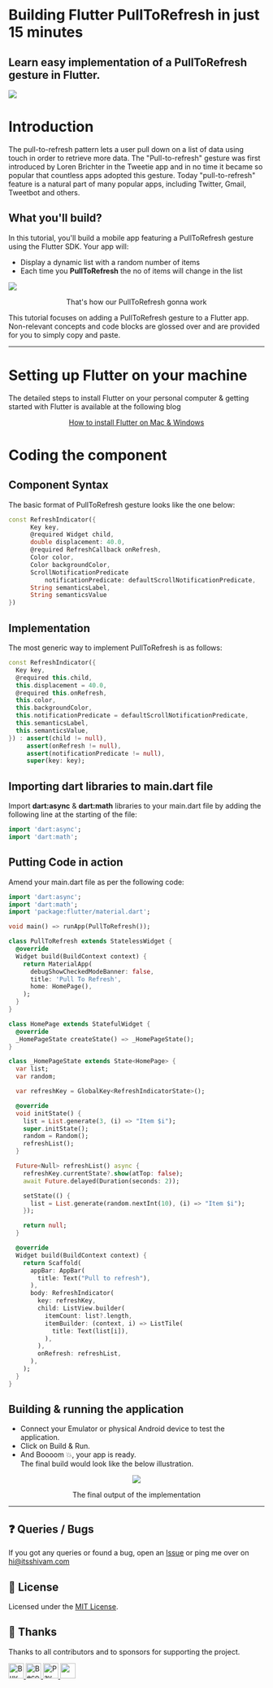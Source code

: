 Building Flutter PullToRefresh in just 15 minutes
=================================================

Learn easy implementation of a PullToRefresh gesture in Flutter.
----------------------------------------------------------------

<img src="https://miro.medium.com/max/1400/1*4-cY2F_Yvo9iTOQj51ZegA.png">

Introduction
============

The pull-to-refresh pattern lets a user pull down on a list of data using touch in order to retrieve more data. The "Pull-to-refresh" gesture was first introduced by Loren Brichter in the Tweetie app and in no time it became so popular that countless apps adopted this gesture. Today "pull-to-refresh" feature is a natural part of many popular apps, including Twitter, Gmail, Tweetbot and others.

What you'll build?
------------------

In this tutorial, you'll build a mobile app featuring a PullToRefresh gesture using the Flutter SDK. Your app will:

*   Display a dynamic list with a random number of items
*   Each time you **PullToRefresh** the no of items will change in the list

<img src="https://miro.medium.com/max/4096/1*Wv6VXDMDm-FMSwudouXEEQ.png">


<p align="center">
  That's how our PullToRefresh gonna work
</p>

This tutorial focuses on adding a PullToRefresh gesture to a Flutter app. Non-relevant concepts and code blocks are glossed over and are provided for you to simply copy and paste.

* * *

Setting up Flutter on your machine
==================================

The detailed steps to install Flutter on your personal computer & getting started with Flutter is available at the following blog

<a href="https://medium.com/enappd/install-flutter-on-windows-and-mac-1fd1dde453ba">
    <p align="center">
        How to install Flutter on Mac & Windows
    </p>
</a>

Coding the component
====================

Component Syntax
----------------

The basic format of PullToRefresh gesture looks like the one below:

```dart
const RefreshIndicator({
      Key key,
      @required Widget child,
      double displacement: 40.0,
      @required RefreshCallback onRefresh,
      Color color,
      Color backgroundColor,
      ScrollNotificationPredicate
          notificationPredicate: defaultScrollNotificationPredicate,
      String semanticsLabel,
      String semanticsValue
})
```

Implementation
--------------

The most generic way to implement PullToRefresh is as follows:

```dart
const RefreshIndicator({
  Key key,
  @required this.child,
  this.displacement = 40.0,
  @required this.onRefresh,
  this.color,
  this.backgroundColor,
  this.notificationPredicate = defaultScrollNotificationPredicate,
  this.semanticsLabel,
  this.semanticsValue,
}) : assert(child != null),
     assert(onRefresh != null),
     assert(notificationPredicate != null),
     super(key: key);
```

Importing dart libraries to main.dart file
------------------------------------------

Import **dart:async** & **dart:math** libraries to your main.dart file by adding the following line at the starting of the file:

```dart
import 'dart:async';
import 'dart:math';
```

Putting Code in action
----------------------

Amend your main.dart file as per the following code:

```dart
import 'dart:async';
import 'dart:math';
import 'package:flutter/material.dart';

void main() => runApp(PullToRefresh());

class PullToRefresh extends StatelessWidget {
  @override
  Widget build(BuildContext context) {
    return MaterialApp(
      debugShowCheckedModeBanner: false,
      title: 'Pull To Refresh',
      home: HomePage(),
    );
  }
}

class HomePage extends StatefulWidget {
  @override
  _HomePageState createState() => _HomePageState();
}

class _HomePageState extends State<HomePage> {
  var list;
  var random;

  var refreshKey = GlobalKey<RefreshIndicatorState>();

  @override
  void initState() {
    list = List.generate(3, (i) => "Item $i");
    super.initState();
    random = Random();
    refreshList();
  }

  Future<Null> refreshList() async {
    refreshKey.currentState?.show(atTop: false);
    await Future.delayed(Duration(seconds: 2));

    setState(() {
      list = List.generate(random.nextInt(10), (i) => "Item $i");
    });

    return null;
  }

  @override
  Widget build(BuildContext context) {
    return Scaffold(
      appBar: AppBar(
        title: Text("Pull to refresh"),
      ),
      body: RefreshIndicator(
        key: refreshKey,
        child: ListView.builder(
          itemCount: list?.length,
          itemBuilder: (context, i) => ListTile(
            title: Text(list[i]),
          ),
        ),
        onRefresh: refreshList,
      ),
    );
  }
}
```

Building & running the application
----------------------------------

*   Connect your Emulator or physical Android device to test the application.
*   Click on Build & Run.
*   And Boooom :boom:, your app is ready.  
    The final build would look like the below illustration.

<p align="center">
    <img src="https://miro.medium.com/max/1200/1*Xdgqe3NAYSk44UMl2Qswlw.gif"/>
</p>

<p align="center">
    The final output of the implementation
</p>

* * *

## :question: Queries / Bugs
If you got any queries or found a bug, open an [Issue](https://github.com/ShivamGoyal1899/EasyWeather/issues/new) or ping me over on [hi@itsshivam.com](mailto:hi@itsshivam.com)

## :memo: License
Licensed under the [MIT License](./LICENSE).

## :purple_heart: Thanks
Thanks to all contributors and to sponsors for supporting the project.
<p>
  <a href="https://www.buymeacoffee.com/ShivamGoyal" target="_blank">
    <img src="https://cdn.buymeacoffee.com/buttons/default-orange.png" alt="Buy Me A Coffee" height="30">
  </a>
  <a href="https://www.patreon.com/bePatron?u=31786845" target="_blank">
    <img src="https://c5.patreon.com/external/logo/become_a_patron_button.png" alt="Become a Patron!" height="30">
  </a>
  <a href="https://www.paypal.me/shivamgoyal1899" target="_blank">
    <img src="https://www.paypalobjects.com/webstatic/en_AU/i/buttons/btn_paywith_primary_l.png" alt="Pay with PayPal!" height="30">
  </a>
  <a href="https://opencollective.com/shivamgoyal" target="_blank">
    <img src="https://opencollective.com/webpack/donate/button@2x.png?color=blue" height="30">
  </a>
</p>

